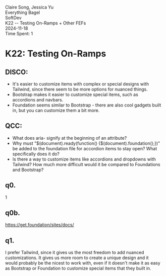Claire Song, Jessica Yu  
Everything Bagel  
SoftDev  
K22 -- Testing On-Ramps + Other FEFs  
2024-11-18  
Time Spent: 1

# K22: Testing On-Ramps

## DISCO:

- It's easier to customize items with complex or special designs with Tailwind, since there seem to be more options for nuanced things.
- Bootstrap makes it easier to customize special items, such as accordions and navbars.
- Foundation seems similar to Bootstrap - there are also cool gadgets built in, but you can customize them a bit more.

## QCC:

- What does aria- signify at the beginning of an attribute?
- Why must "$(document).ready(function() {$(document).foundation();})" be added to the foundation file for accordion items to stay open? What specifically does it do?
- Is there a way to customize items like accordions and dropdowns with Tailwind? How much more difficult would it be compared to Foundations and Bootstrap?

## q0. 

1

## q0b.

https://get.foundation/sites/docs/

## q1.

I prefer Tailwind, since it gives us the most freedom to add nuanced customizations. It gives us more room to create a unique design and it would probably be the nicest to work with, even if it doesn't make it as easy as Bootstrap or Foundation to customize special items that they built in.